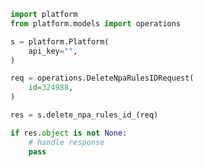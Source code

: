 <!-- Start SDK Example Usage -->


```python
import platform
from platform.models import operations

s = platform.Platform(
    api_key="",
)

req = operations.DeleteNpaRulesIDRequest(
    id=324988,
)

res = s.delete_npa_rules_id_(req)

if res.object is not None:
    # handle response
    pass
```
<!-- End SDK Example Usage -->